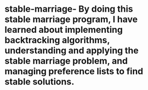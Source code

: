 # stable-marriage- By doing this stable marriage program, I have learned about implementing backtracking algorithms, understanding and applying the stable marriage problem, and managing preference lists to find stable solutions.
